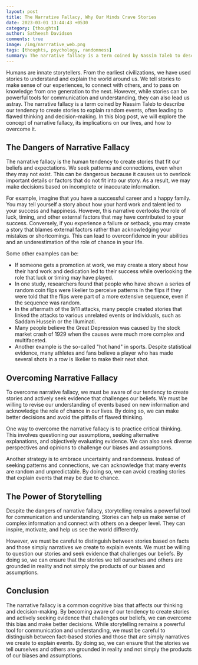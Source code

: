 ```yaml
---
layout: post
title: The Narrative Fallacy, Why Our Minds Crave Stories
date: 2023-03-01 13:44:43 +0530
category: [thoughts] 
author: Satheesh Davidson
comments: true
image: /img/narrrative_web.png
tags: [thoughts, psychology, randomness]
summary: The narrative fallacy is a term coined by Nassim Taleb to describe our tendency to create stories to explain random events, often leading to flawed thinking and decision-making.
---
```


Humans are innate storytellers. From the earliest civilizations, we have used stories to understand and explain the world around us. We tell stories to make sense of our experiences, to connect with others, and to pass on knowledge from one generation to the next. However, while stories can be powerful tools for communication and understanding, they can also lead us astray. The narrative fallacy is a term coined by Nassim Taleb to describe our tendency to create stories to explain random events, often leading to flawed thinking and decision-making. In this blog post, we will explore the concept of narrative fallacy, its implications on our lives, and how to overcome it.

## The Dangers of Narrative Fallacy

The narrative fallacy is the human tendency to create stories that fit our beliefs and expectations. We seek patterns and connections, even when they may not exist. This can be dangerous because it causes us to overlook important details or factors that do not fit into our story. As a result, we may make decisions based on incomplete or inaccurate information.

For example, imagine that you have a successful career and a happy family. You may tell yourself a story about how your hard work and talent led to your success and happiness. However, this narrative overlooks the role of luck, timing, and other external factors that may have contributed to your success. Conversely, if you experience a failure or setback, you may create a story that blames external factors rather than acknowledging your mistakes or shortcomings. This can lead to overconfidence in your abilities and an underestimation of the role of chance in your life.

Some other examples can be:

- If someone gets a promotion at work, we may create a story about how their hard work and dedication led to their success while overlooking the role that luck or timing may have played.
- In one study, researchers found that people who have shown a series of random coin flips were likelier to perceive patterns in the flips if they were told that the flips were part of a more extensive sequence, even if the sequence was random.
- In the aftermath of the 9/11 attacks, many people created stories that linked the attacks to various unrelated events or individuals, such as Saddam Hussein or the Illuminati.
- Many people believe the Great Depression was caused by the stock market crash of 1929 when the causes were much more complex and multifaceted.
- Another example is the so-called "hot hand" in sports. Despite statistical evidence, many athletes and fans believe a player who has made several shots in a row is likelier to make their next shot.

## Overcoming Narrative Fallacy

To overcome narrative fallacy, we must be aware of our tendency to create stories and actively seek evidence that challenges our beliefs. We must be willing to revise our understanding of events based on new information and acknowledge the role of chance in our lives. By doing so, we can make better decisions and avoid the pitfalls of flawed thinking.

One way to overcome the narrative fallacy is to practice critical thinking. This involves questioning our assumptions, seeking alternative explanations, and objectively evaluating evidence. We can also seek diverse perspectives and opinions to challenge our biases and assumptions.

Another strategy is to embrace uncertainty and randomness. Instead of seeking patterns and connections, we can acknowledge that many events are random and unpredictable. By doing so, we can avoid creating stories that explain events that may be due to chance.

## The Power of Storytelling

Despite the dangers of narrative fallacy, storytelling remains a powerful tool for communication and understanding. Stories can help us make sense of complex information and connect with others on a deeper level. They can inspire, motivate, and help us see the world differently.

However, we must be careful to distinguish between stories based on facts and those simply narratives we create to explain events. We must be willing to question our stories and seek evidence that challenges our beliefs. By doing so, we can ensure that the stories we tell ourselves and others are grounded in reality and not simply the products of our biases and assumptions.

## Conclusion

The narrative fallacy is a common cognitive bias that affects our thinking and decision-making. By becoming aware of our tendency to create stories and actively seeking evidence that challenges our beliefs, we can overcome this bias and make better decisions. While storytelling remains a powerful tool for communication and understanding, we must be careful to distinguish between fact-based stories and those that are simply narratives we create to explain events. By doing so, we can ensure that the stories we tell ourselves and others are grounded in reality and not simply the products of our biases and assumptions.
